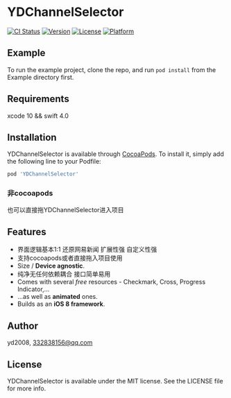 # YDChannelSelector

[![CI Status](https://img.shields.io/travis/yd2008/YDChannelSelector.svg?style=flat)](https://travis-ci.org/yd2008/YDChannelSelector)
[![Version](https://img.shields.io/cocoapods/v/YDChannelSelector.svg?style=flat)](https://cocoapods.org/pods/YDChannelSelector)
[![License](https://img.shields.io/cocoapods/l/YDChannelSelector.svg?style=flat)](https://cocoapods.org/pods/YDChannelSelector)
[![Platform](https://img.shields.io/cocoapods/p/YDChannelSelector.svg?style=flat)](https://cocoapods.org/pods/YDChannelSelector)

## Example

To run the example project, clone the repo, and run `pod install` from the Example directory first.

## Requirements
xcode 10 && swift 4.0

## Installation

YDChannelSelector is available through [CocoaPods](https://cocoapods.org). To install
it, simply add the following line to your Podfile:

```ruby
pod 'YDChannelSelector'
```

### 非cocoapods
也可以直接拖YDChannelSelector进入项目

## Features
- 界面逻辑基本1:1 还原网易新闻 扩展性强 自定义性强
- 支持cocoapods或者直接拖入项目使用
- Size / **Device agnostic**.
- 纯净无任何依赖耦合 接口简单易用
- Comes with several *free* resources - Checkmark, Cross, Progress Indicator,…
- …as well as **animated** ones.
- Builds as an **iOS 8 framework**.

## Author

yd2008, 332838156@qq.com

## License

YDChannelSelector is available under the MIT license. See the LICENSE file for more info.

